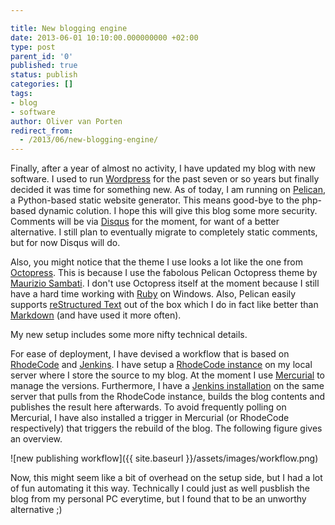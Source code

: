 ```yaml
---

title: New blogging engine
date: 2013-06-01 10:10:00.000000000 +02:00
type: post
parent_id: '0'
published: true
status: publish
categories: []
tags:
- blog
- software
author: Oliver van Porten
redirect_from:
  - /2013/06/new-blogging-engine/
---
```

Finally, after a year of almost no activity, I have updated my blog with new software. I used to run [Wordpress](http://www.wordpress.org) for the past seven or so years but finally decided it was time for something new. As of today, I am running on [Pelican](http://blog.getpelican.com/), a Python-based static website generator. This means good-bye to the php-based dynamic colution. I hope this will give this blog some more security. Comments will be via [Disqus](http://www.disqus.com) for the moment, for want of a better alternative. I still plan to eventually migrate to completely static comments, but for now Disqus will do.

Also, you might notice that the theme I use looks a lot like the one from [Octopress](http://octopress.org/). This is because I use the fabolous Pelican Octopress theme by [Maurizio Sambati](http://blogs.skicelab.com/maurizio/). I don't use Octopress itself at the moment because I still have a hard time working with [Ruby](http://www.ruby-lang.org/) on Windows. Also, Pelican easily supports [reStructured Text](http://docutils.sourceforge.net/docs/ref/rst/restructuredtext.html) out of the box which I do in fact like better than [Markdown](http://daringfireball.net/projects/markdown/) (and have used it more often).

My new setup includes some more nifty technical details.

For ease of deployment, I have devised a workflow that is based on [RhodeCode](http://rhodecode.org/) and [Jenkins](http://jenkins-ci.org/). I have setup a [RhodeCode instance](http://rc.van-porten.de) on my local server where I store the source to my blog. At the moment I use [Mercurial](http://mercurial.selenic.com/) to manage the versions. Furthermore, I have a [Jenkins installation](http://ci.van-porten.de/) on the same server that pulls from the RhodeCode instance, builds the blog contents and publishes the result here afterwards. To avoid frequently polling on Mercurial, I have also installed a trigger in Mercurial (or RhodeCode respectively) that triggers the rebuild of the blog. The following figure gives an overview.

![new publishing workflow]({{ site.baseurl }}/assets/images/workflow.png)

Now, this might seem like a bit of overhead on the setup side, but I had a lot of fun automating it this way. Technically I could just as well pusblish the blog from my personal PC everytime, but I found that to be an unworthy alternative ;)